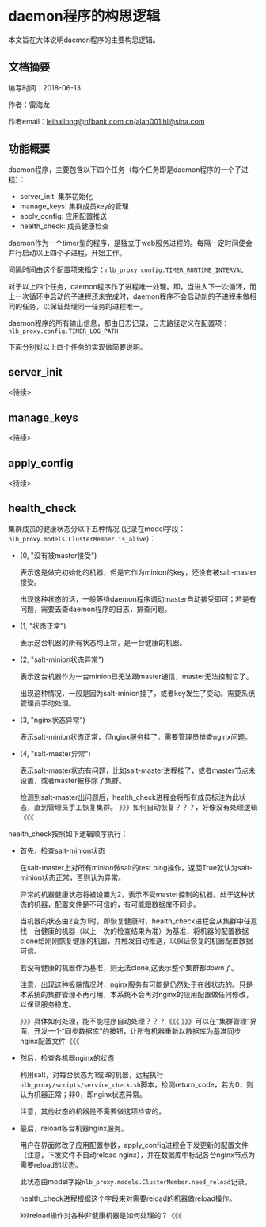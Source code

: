 daemon程序的构思逻辑
=======


本文旨在大体说明daemon程序的主要构思逻辑。


文档摘要
------
编写时间：2018-06-13

作者：雷海龙

作者email：leihailong@hfbank.com.cn/alan001lhl@sina.com


功能概要
------

daemon程序，主要包含以下四个任务（每个任务即是daemon程序的一个子进程）：

* server_init:  集群初始化
* manage_keys:  集群成员key的管理
* apply_config: 应用配置推送
* health_check: 成员健康检查

daemon作为一个timer型的程序，是独立于web服务进程的。每隔一定时间便会并行启动以上四个子进程，开始工作。

间隔时间由这个配置项来指定：`nlb_proxy.config.TIMER_RUNTIME_INTERVAL`

对于以上四个任务，daemon程序作了进程唯一处理。即，当进入下一次循环，而上一次循环中启动的子进程还未完成时，daemon程序不会启动新的子进程来做相同的任务，以保证处理同一任务的进程唯一。

daemon程序的所有输出信息，都由日志记录，日志路径定义在配置项：`nlb_proxy.config.TIMER_LOG_PATH`

下面分别对以上四个任务的实现做简要说明。


server_init
----------

<待续>


manage_keys
----------

<待续>



apply_config
----------

<待续>



health_check
----------

集群成员的健康状态分以下五种情况
(记录在model字段：`nlb_proxy.models.ClusterMember.is_alive`)：

* (0, "没有被master接受")

    表示这是做完初始化的机器，但是它作为minion的key，还没有被salt-master接受。

    出现这种状态的话，一般等待daemon程序调动master自动接受即可；若是有问题，需要去查daemon程序的日志，排查问题。

* (1, "状态正常")

    表示这台机器的所有状态均正常，是一台健康的机器。

* (2, "salt-minion状态异常")

    表示这台机器作为一台minion已无法跟master通信，master无法控制它了。

    出现这种情况，一般是因为salt-minion挂了，或者key发生了变动。需要系统管理员手动处理。

* (3, "nginx状态异常")

    表示salt-minion状态正常，但nginx服务挂了。需要管理员排查nginx问题。

* (4, "salt-master异常")

    表示salt-master状态有问题，比如salt-master进程挂了，或者master节点未设置，或者master被移除了集群。

    检测到salt-master出问题后，health_check进程会将所有成员标注为此状态，直到管理员手工恢复集群。
    》》》如何自动恢复？？？，好像没有处理逻辑《《《


health_check按照如下逻辑顺序执行：

* 首先，检查salt-minion状态

    在salt-master上对所有minion做salt的test.ping操作，返回True就认为salt-minion状态正常，否则认为异常。

    异常的机器健康状态将被设置为2，表示不受master控制的机器。处于这种状态的机器，配置文件是不可信的，有可能跟数据库不同步。

    当机器的状态由2变为1时，即恢复健康时，health_check进程会从集群中任意找一台健康的机器（以上一次的检查结果为准）为基准，将机器的配置数据clone给刚刚恢复健康的机器，并触发自动推送，以保证恢复的机器配置数据可信。

    若没有健康的机器作为基准，则无法clone,这表示整个集群都down了。

    注意，出现这种极端情况时，nginx服务有可能是仍然处于在线状态的。只是本系统的集群管理不再可用，本系统不会再对nginx的应用配置做任何修改，以保证服务稳定。

    》》》具体如何处理，能不能程序自动处理？？？《《《
    》》》可以在“集群管理”界面，开发一个“同步数据库”的按钮，让所有机器重新以数据库为基准同步nginx配置文件《《《

* 然后，检查各机器nginx的状态

    利用salt，对每台状态为1或3的机器，远程执行`nlb_proxy/scripts/service_check.sh`脚本，检测return_code，若为0，则认为机器正常；非0，即nginx状态异常。

    注意，其他状态的机器是不需要做这项检查的。

* 最后，reload各台机器nginx服务。

    用户在界面修改了应用配置参数，apply_config进程会下发更新的配置文件（注意，下发文件不自动reload nginx），并在数据库中标记各台nginx节点为需要reload的状态。

    此状态由model字段`nlb_proxy.models.ClusterMember.need_reload`记录。

    health_check进程根据这个字段来对需要reload的机器做reload操作。

    》》》reload操作对各种非健康机器是如何处理的？《《《
